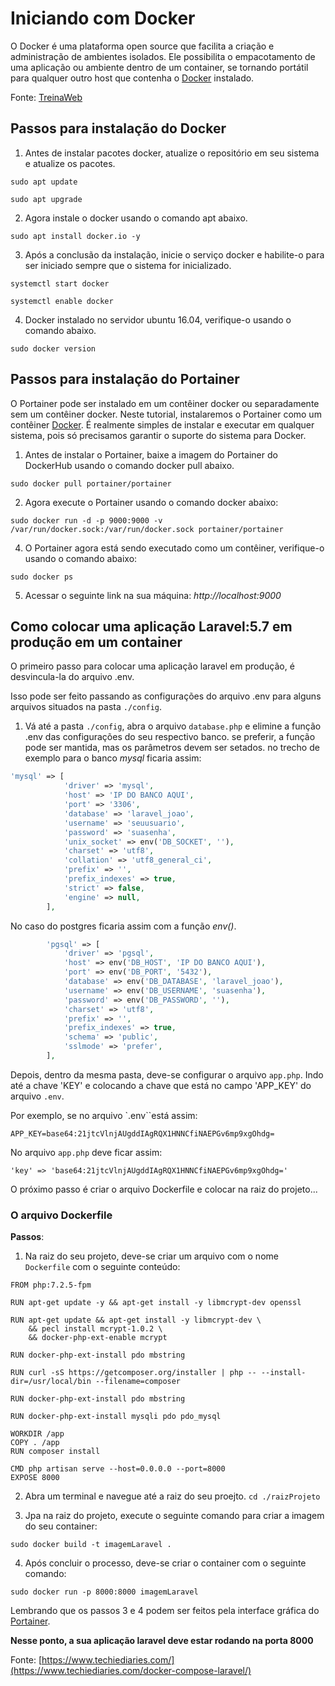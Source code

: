 # Iniciando com Docker

O Docker é uma plataforma open source que facilita a criação e administração de ambientes isolados. Ele possibilita o empacotamento de uma aplicação ou ambiente dentro de um container, se tornando portátil para qualquer outro host que contenha o [Docker](https://www.docker.com/) instalado.

Fonte: [TreinaWeb](https://www.treinaweb.com.br/blog/no-final-das-contas-o-que-e-o-docker-e-como-ele-funciona/#:~:text=O%20Docker%20%C3%A9%20uma%20plataforma,que%20contenha%20o%20Docker%20instalado.)

## Passos para instalação do Docker

1. Antes de instalar pacotes docker, atualize o repositório em seu sistema e
atualize os pacotes.

```
sudo apt update
```
```
sudo apt upgrade
```

2. Agora instale o docker usando o comando apt abaixo.
```
sudo apt install docker.io -y
```

3. Após a conclusão da instalação, inicie o serviço docker e habilite-o para ser
iniciado sempre que o sistema for inicializado.

```
systemctl start docker
```
```
systemctl enable docker
```

4. Docker instalado no servidor ubuntu 16.04, verifique-o usando o comando
abaixo.

```
sudo docker version
```

## Passos para instalação do Portainer

O Portainer pode ser instalado em um contêiner docker ou separadamente sem
um contêiner docker. Neste tutorial, instalaremos o Portainer como um
contêiner [Docker](https://www.docker.com/). É realmente simples de instalar e executar em qualquer
sistema, pois só precisamos garantir o suporte do sistema para Docker.

1. Antes de instalar o Portainer, baixe a imagem do Portainer do DockerHub
usando o comando docker pull abaixo.

```
sudo docker pull portainer/portainer
```
2. Agora execute o Portainer usando o comando docker abaixo:

```
sudo docker run -d -p 9000:9000 -v /var/run/docker.sock:/var/run/docker.sock portainer/portainer
```

4. O Portainer agora está sendo executado como um contêiner, verifique-o
usando o comando abaixo:

```
sudo docker ps
```
5. Acessar o seguinte link na sua máquina: *http://localhost:9000*

## Como colocar uma aplicação Laravel:5.7 em produção em um container

O primeiro passo para colocar uma aplicação laravel em produção, é desvincula-la do arquivo .env.

Isso pode ser feito passando as configurações do arquivo .env para alguns arquivos situados na pasta `./config`.

1. Vá até a pasta `./config`, abra o arquivo `database.php` e elimine a função .env das configurações do seu respectivo banco. se preferir, a função pode ser mantida, mas os parâmetros devem ser setados. no trecho de exemplo para o banco *mysql* ficaria assim:

```php
'mysql' => [
            'driver' => 'mysql',
            'host' => 'IP DO BANCO AQUI',
            'port' => '3306',
            'database' => 'laravel_joao',
            'username' => 'seuusuario',
            'password' => 'suasenha',
            'unix_socket' => env('DB_SOCKET', ''),
            'charset' => 'utf8',
            'collation' => 'utf8_general_ci',
            'prefix' => '',
            'prefix_indexes' => true,
            'strict' => false,
            'engine' => null,
        ],
```

No caso do postgres ficaria assim com a função *env()*.

```php
        'pgsql' => [
            'driver' => 'pgsql',
            'host' => env('DB_HOST', 'IP DO BANCO AQUI'),
            'port' => env('DB_PORT', '5432'),
            'database' => env('DB_DATABASE', 'laravel_joao'),
            'username' => env('DB_USERNAME', 'suasenha'),
            'password' => env('DB_PASSWORD', ''),
            'charset' => 'utf8',
            'prefix' => '',
            'prefix_indexes' => true,
            'schema' => 'public',
            'sslmode' => 'prefer',
        ],
```

Depois, dentro da mesma pasta, deve-se configurar o arquivo `app.php`. Indo até a chave 'KEY' e colocando a chave que está no campo 'APP_KEY' do arquivo `.env`.

Por exemplo, se no arquivo `.env``está assim:

```
APP_KEY=base64:21jtcVlnjAUgddIAgRQX1HNNCfiNAEPGv6mp9xgOhdg=
```

No arquivo  `app.php` deve ficar assim:

```
'key' => 'base64:21jtcVlnjAUgddIAgRQX1HNNCfiNAEPGv6mp9xgOhdg='
```

O próximo passo é criar o arquivo Dockerfile e colocar na raiz do projeto...

### O arquivo Dockerfile

**Passos**:

1. Na raiz do seu projeto, deve-se criar um arquivo com o nome `Dockerfile` com o seguinte conteúdo:

```
FROM php:7.2.5-fpm

RUN apt-get update -y && apt-get install -y libmcrypt-dev openssl

RUN apt-get update && apt-get install -y libmcrypt-dev \
    && pecl install mcrypt-1.0.2 \
    && docker-php-ext-enable mcrypt

RUN docker-php-ext-install pdo mbstring

RUN curl -sS https://getcomposer.org/installer | php -- --install-dir=/usr/local/bin --filename=composer

RUN docker-php-ext-install pdo mbstring

RUN docker-php-ext-install mysqli pdo pdo_mysql

WORKDIR /app
COPY . /app
RUN composer install

CMD php artisan serve --host=0.0.0.0 --port=8000
EXPOSE 8000

```

2. Abra um terminal e navegue até a raiz do seu proejto. `cd ./raizProjeto`

3. Jpa na raiz do projeto, execute o seguinte comando para criar a imagem do seu container:

```
sudo docker build -t imagemLaravel .
```

4. Após concluir o processo, deve-se criar o container com o seguinte comando:

```
sudo docker run -p 8000:8000 imagemLaravel
```

Lembrando que os passos 3 e 4 podem ser feitos pela interface gráfica do [Portainer](https://www.portainer.io/).

**Nesse ponto, a sua aplicação laravel deve estar rodando na porta 8000**

Fonte: [https://www.techiediaries.com/](https://www.techiediaries.com/docker-compose-laravel/)